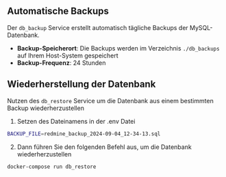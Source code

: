 ## Automatische Backups

Der `db_backup` Service erstellt automatisch tägliche Backups der MySQL-Datenbank.

- **Backup-Speicherort**: Die Backups werden im Verzeichnis `./db_backups` auf Ihrem Host-System gespeichert
- **Backup-Frequenz**: 24 Stunden

## Wiederherstellung der Datenbank

Nutzen des `db_restore` Service um die Datenbank aus einem bestimmten Backup wiederherzustellen

1. Setzen des Dateinamens in der .env Datei

```bash
BACKUP_FILE=redmine_backup_2024-09-04_12-34-13.sql
```

2. Dann führen Sie den folgenden Befehl aus, um die Datenbank wiederherzustellen

```bash
docker-compose run db_restore
```
